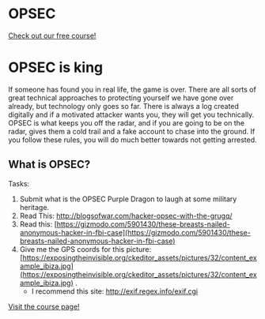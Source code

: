 # OPSEC

[Check out our free course!](https://academy.hoppersroppers.org/mod/page/view.php?id=945)

# OPSEC is king

If someone has found you in real life, the game is over. There are all sorts of great technical approaches to protecting yourself we have gone over already, but technology only goes so far. There is always a log created digitally and if a motivated attacker wants you, they will get you technically. OPSEC is what keeps you off the radar, and if you are going to be on the radar, gives them a cold trail and a fake account to chase into the ground. If you follow these rules, you will do much better towards not getting arrested. 

## What is OPSEC?

Tasks:

1. Submit what is the OPSEC Purple Dragon to laugh at some military heritage. 
2. Read This: <http://blogsofwar.com/hacker-opsec-with-the-grugq/>
3. Read this: [https://gizmodo.com/5901430/these-breasts-nailed-anonymous-hacker-in-fbi-case](https://gizmodo.com/5901430/these-breasts-nailed-anonymous-hacker-in-fbi-case)
4. Give me the GPS coords for this picture: [https://exposingtheinvisible.org/ckeditor_assets/pictures/32/content_example_ibiza.jpg](https://exposingtheinvisible.org/ckeditor_assets/pictures/32/content_example_ibiza.jpg) . 
      * I recommend this site: <http://exif.regex.info/exif.cgi>

[Visit the course page!](https://academy.hoppersroppers.org/mod/assign/view.php?id=945)
 